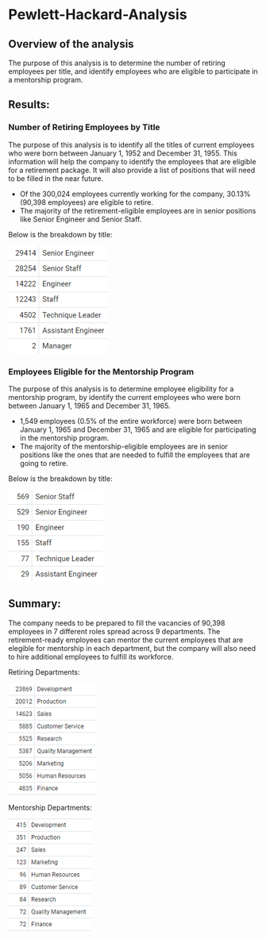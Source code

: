 # Pewlett-Hackard-Analysis

## Overview of the analysis
The purpose of this analysis is to determine the number of retiring employees per title, and identify employees who are eligible to participate in a mentorship program.

## Results:

### Number of Retiring Employees by Title

The purpose of this analysis is to identify all the titles of current employees who were born between January 1, 1952 and December 31, 1955. This information will help the company to identify the employees that are eligible for a retirement package. It will also provide a list of positions that will need to be filled in the near future.

- Of the 300,024 employees currently working for the company, 30.13% (90,398 employees) are eligible to retire. 
- The majority of the retirement-eligible employees are in senior positions like Senior Engineer and Senior Staff.

Below is the breakdown by title:

![retiring_titles.PNG](Images/retiring_titles.PNG)


### Employees Eligible for the Mentorship Program

The purpose of this analysis is to determine employee eligibility for a mentorship program, by identify the current employees who were born between January 1, 1965 and December 31, 1965.

- 1,549 employees (0.5% of the entire workforce) were born between January 1, 1965 and December 31, 1965 and are eligible for participating in the mentorship program.
- The majority of the mentorship-eligible employees are in senior positions like the ones that are needed to fulfill the employees that are going to retire.

Below is the breakdown by title:

![mentorship_titles.PNG](Images/mentorship_titles.PNG)

## Summary:

The company needs to be prepared to fill the vacancies of 90,398 employees in 7 different roles spread across 9 departments. The retirement-ready employees can mentor the current employees that are elegible for mentorship in each department, but the company will also need to hire additional employees to fulfill its workforce.

Retiring Departments:

![retiring_titles.PNG](Images/retiring_depts.PNG)

Mentorship Departments:

![mentorship_depts.PNG](Images/mentorship_depts.PNG)


